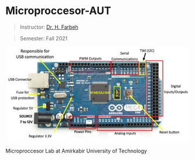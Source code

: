 # Microproccesor-AUT

> Instructor: [Dr. H. Farbeh](https://scholar.google.com/citations?user=PAZOYiAAAAAJ&hl=en)

> Semester: Fall 2021


![](./Image/img.png)

Microproccesor Lab at Amirkabir University of Technology
